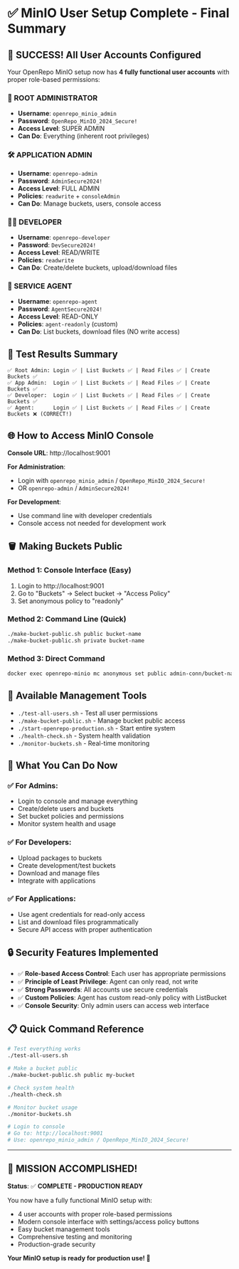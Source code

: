 # ✅ MinIO User Setup Complete - Final Summary

## 🎉 SUCCESS! All User Accounts Configured

Your OpenRepo MinIO setup now has **4 fully functional user accounts** with proper role-based permissions:

### 👑 ROOT ADMINISTRATOR
- **Username**: `openrepo_minio_admin`
- **Password**: `OpenRepo_MinIO_2024_Secure!`
- **Access Level**: SUPER ADMIN
- **Can Do**: Everything (inherent root privileges)

### 🛠️ APPLICATION ADMIN  
- **Username**: `openrepo-admin`
- **Password**: `AdminSecure2024!`
- **Access Level**: FULL ADMIN
- **Policies**: `readwrite` + `consoleAdmin`
- **Can Do**: Manage buckets, users, console access

### 👨‍💻 DEVELOPER
- **Username**: `openrepo-developer` 
- **Password**: `DevSecure2024!`
- **Access Level**: READ/WRITE
- **Policies**: `readwrite`
- **Can Do**: Create/delete buckets, upload/download files

### 🤖 SERVICE AGENT
- **Username**: `openrepo-agent`
- **Password**: `AgentSecure2024!`
- **Access Level**: READ-ONLY
- **Policies**: `agent-readonly` (custom)
- **Can Do**: List buckets, download files (NO write access)

## 🎯 Test Results Summary

```
✅ Root Admin: Login ✅ | List Buckets ✅ | Read Files ✅ | Create Buckets ✅
✅ App Admin:  Login ✅ | List Buckets ✅ | Read Files ✅ | Create Buckets ✅  
✅ Developer:  Login ✅ | List Buckets ✅ | Read Files ✅ | Create Buckets ✅
✅ Agent:      Login ✅ | List Buckets ✅ | Read Files ✅ | Create Buckets ❌ (CORRECT!)
```

## 🌐 How to Access MinIO Console

**Console URL**: http://localhost:9001

**For Administration**: 
- Login with `openrepo_minio_admin` / `OpenRepo_MinIO_2024_Secure!`
- OR `openrepo-admin` / `AdminSecure2024!`

**For Development**: 
- Use command line with developer credentials
- Console access not needed for development work

## 🪣 Making Buckets Public

### Method 1: Console Interface (Easy)
1. Login to http://localhost:9001
2. Go to "Buckets" → Select bucket → "Access Policy"
3. Set anonymous policy to "readonly"

### Method 2: Command Line (Quick)
```bash
./make-bucket-public.sh public bucket-name
./make-bucket-public.sh private bucket-name
```

### Method 3: Direct Command
```bash
docker exec openrepo-minio mc anonymous set public admin-conn/bucket-name
```

## 🔧 Available Management Tools

- `./test-all-users.sh` - Test all user permissions
- `./make-bucket-public.sh` - Manage bucket public access
- `./start-openrepo-production.sh` - Start entire system
- `./health-check.sh` - System health validation
- `./monitor-buckets.sh` - Real-time monitoring

## 🎯 What You Can Do Now

### ✅ For Admins:
- Login to console and manage everything
- Create/delete users and buckets
- Set bucket policies and permissions
- Monitor system health and usage

### ✅ For Developers: 
- Upload packages to buckets
- Create development/test buckets
- Download and manage files
- Integrate with applications

### ✅ For Applications:
- Use agent credentials for read-only access
- List and download files programmatically
- Secure API access with proper authentication

## 🔒 Security Features Implemented

- ✅ **Role-based Access Control**: Each user has appropriate permissions
- ✅ **Principle of Least Privilege**: Agent can only read, not write
- ✅ **Strong Passwords**: All accounts use secure credentials
- ✅ **Custom Policies**: Agent has custom read-only policy with ListBucket
- ✅ **Console Security**: Only admin users can access web interface

## 📋 Quick Command Reference

```bash
# Test everything works
./test-all-users.sh

# Make a bucket public
./make-bucket-public.sh public my-bucket

# Check system health  
./health-check.sh

# Monitor bucket usage
./monitor-buckets.sh

# Login to console
# Go to: http://localhost:9001
# Use: openrepo_minio_admin / OpenRepo_MinIO_2024_Secure!
```

---

## 🎊 MISSION ACCOMPLISHED!

**Status**: ✅ **COMPLETE - PRODUCTION READY**

You now have a fully functional MinIO setup with:
- 4 user accounts with proper role-based permissions
- Modern console interface with settings/access policy buttons
- Easy bucket management tools
- Comprehensive testing and monitoring
- Production-grade security

**Your MinIO setup is ready for production use! 🚀**
